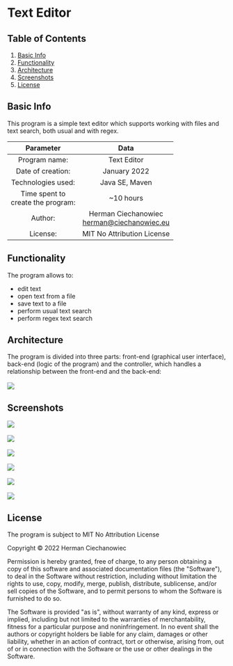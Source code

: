 # Text Editor

## Table of Contents
1. [Basic Info](#Basic-Info)
2. [Functionality](#Functionality)
3. [Architecture](#Architecture)
4. [Screenshots](#Screenshots)
5. [License](#License)

## Basic Info

This program is a simple text editor which supports working with files and text search, both usual and with regex.

| Parameter                               | Data                                             |
| :-------------------------------------: | :----------------------------------------------: |
| Program name:                           | Text Editor                                      |
| Date of creation:                       | January 2022                                     |
| Technologies used:                      | Java SE, Maven                                   |
| Time spent to <br/> create the program: | ~10 hours                                        |
| Author:                                 | Herman Ciechanowiec <br/> herman@ciechanowiec.eu |
| License:                                | MIT No Attribution License                       |

## Functionality

The program allows to:
- edit text
- open text from a file
- save text to a file
- perform usual text search
- perform regex text search

## Architecture

The program is divided into three parts: front-end (graphical user interface), back-end (logic of the program) and the controller, which handles a relationship between the front-end and the back-end: <br/><br/>
<img src="!presentation/program_architecture.jpg">

## Screenshots
<kbd><img src="!presentation/gui_screenshots/1.png"></kbd><br/><br/>
<kbd><img src="!presentation/gui_screenshots/2.png"></kbd><br/><br/>
<kbd><img src="!presentation/gui_screenshots/3.png"></kbd><br/><br/>
<kbd><img src="!presentation/gui_screenshots/4.png"></kbd><br/><br/>
<kbd><img src="!presentation/gui_screenshots/5.png"></kbd><br/><br/>
<kbd><img src="!presentation/gui_screenshots/6.png"></kbd>

## License
The program is subject to MIT No Attribution License

Copyright © 2022 Herman Ciechanowiec

Permission is hereby granted, free of charge, to any person obtaining a copy of this
software and associated documentation files (the "Software"), to deal in the Software
without restriction, including without limitation the rights to use, copy, modify,
merge, publish, distribute, sublicense, and/or sell copies of the Software, and to
permit persons to whom the Software is furnished to do so.

The Software is provided "as is", without warranty of any kind, express or implied,
including but not limited to the warranties of merchantability, fitness for a
particular purpose and noninfringement. In no event shall the authors or copyright
holders be liable for any claim, damages or other liability, whether in an action
of contract, tort or otherwise, arising from, out of or in connection with the
Software or the use or other dealings in the Software.
